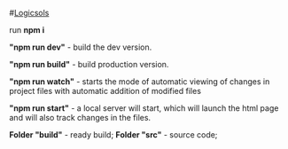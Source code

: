 #[Logicsols](src/img/header-logo.png)

run **npm i**

**"npm run dev"** - build the dev version.

**"npm run build"** - build production version.

**"npm run watch"** - starts the mode of automatic viewing of changes in project files with automatic addition of modified files

**"npm run start"** - a local server will start, which will launch the html page and will also track changes in the files.


**Folder "build"** - ready build;
**Folder "src"** - source code;